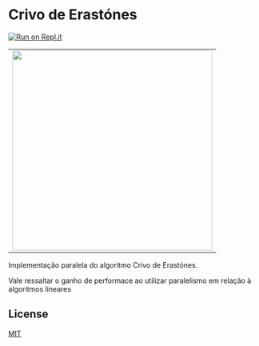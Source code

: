 # Crivo de Erastónes

[![Run on Repl.it](https://repl.it/badge/github/Saviollage/Crivo)](https://repl.it/@Saviollage/Crivo)

<div style="text-align: center"><table><tr>
  <td style="text-align: center">
    <img src="https://upload.wikimedia.org/wikipedia/commons/b/b9/Sieve_of_Eratosthenes_animation.gif" width="400"/>
</td>

  
</tr></table></div>

Implementação paralela do algoritmo Crivo de Erastónes.

Vale ressaltar o ganho de performace ao utilizar paralelismo em relação à algoritmos lineares


## License
[MIT](https://choosealicense.com/licenses/mit/)
